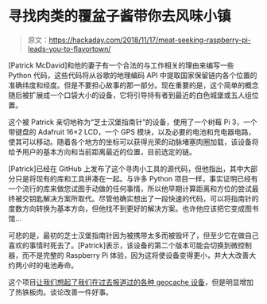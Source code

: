 # 寻找肉类的覆盆子酱带你去风味小镇

> 原文：<https://hackaday.com/2018/11/17/meat-seeking-raspberry-pi-leads-you-to-flavortown/>

[Patrick McDavid]和他的妻子有一个合法的与工作相关的理由来编写一些 Python 代码，这些代码将从谷歌的地理编码 API 中提取国家保留链内各个位置的准确纬度和经度。但是不要担心故事的那一部分。现在重要的是，这个简单的概念随后被扩展成一个口袋大小的设备，它将引导持有者到最近的白色城堡或五人组位置。

这个被 Patrick 亲切地称为“芝士汉堡指南针”的设备，使用了一个树莓 Pi 3，一个带键盘的 Adafruit 16×2 LCD，一个 GPS 模块，以及必要的电池和充电器电路，使其可以移动。随着各个地方的坐标可以获得光荣的动脉堵塞肉圈加载，该设备将给予用户的基本方向和当前距离最近的位置，目前选定的链。

[Patrick]已经在 GitHub 上发布了这个寻肉小工具的源代码，但他指出，其中大部分只是将现有的库和工具拼凑在一起。与许多 Python 项目一样，事实证明已经有一个流行的库来做您试图手动做的任何事情，所以他早期计算距离和方位的尝试最终被交钥匙解决方案所取代。尽管他确实想出了一段快速的代码，可以将指南针的度数方向转换为基本方向，但他找不到更好的解决方案。也许他应该把它变成图书馆…

可悲的是，最初的芝士汉堡指南针因为被携带太多而被毁坏了，但至少它在做自己喜欢的事情时死去了。[Patrick]表示，该设备的第二个版本可能会切换到微控制器，而不是完整的 Raspberry Pi 体验，因为这将使设备变得更小，并大大改善大约两小时的电池寿命。

这个项目[让我们想起了我们在过去](https://hackaday.com/2017/12/18/geocache-locator-is-gift-that-keeps-on-giving/)[报道过的各种 geocache 设备](https://hackaday.com/2013/03/20/putting-the-brains-of-a-reverse-geocache-on-the-outside/)，但是明显增加了热铁板肉。谈论改善一件好事。